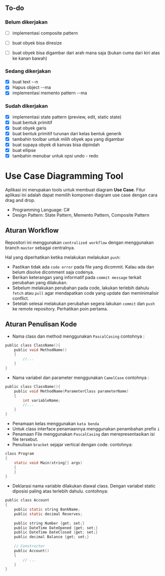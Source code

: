 ## To-do
### Belum dikerjakan
- [ ] implementasi composite pattern
- [ ] buat obyek bisa diresize
- [ ] buat obyek bisa digambar dari arah mana saja (bukan cuma dari kiri atas ke kanan bawah)


### Sedang dikerjakan
- [x] buat text --n
- [x] Hapus object --ma
- [x] implementasi memento pattern --ma

### Sudah dikerjakan
- [x] implementasi state pattern (preview, edit, static state)
- [x] buat bentuk primitif
- [x] buat obyek garis
- [x] buat bentuk primitif turunan dari kelas bentuk generik
- [x] tambahin toolbar untuk milih obyek apa yang digambar
- [x] buat supaya obyek di kanvas bisa dipindah
- [x] buat ellipse
- [x] tambahin menubar untuk opsi undo - redo

# Use Case Diagramming Tool
Aplikasi ini merupakan tools untuk membuat diagram <b>Use Case</b>. Fitur aplikasi ini adalah dapat memilih komponen diagram use case dengan cara drag and drop.

- Programming Language: C#
- Design Pattern: State Pattern, Memento Pattern, Composite Pattern

## Aturan Workflow
Repositori ini menggunakan `centralized workflow` dengan menggunakan branch `master` sebagai centralnya.

Hal yang diperhatikan ketika melakukan melakukan `push`:
- Pastikan tidak ada `code error` pada file yang dicommit. Kalau ada dan belum disolve dicomment saja codenya.
- Berikan keterangan yang informatif pada `commit message` terkait perubahan yang dilakukan.
- Sebelum melakukan perubahan pada code, lakukan terlebih dahulu `fetch` atau `pull` agar mendapatkan code yang update dan meminimalisir conflict.
- Setelah selesai melakukan perubahan segera lakukan `commit` dan `push` ke remote repository. Perhatikan poin pertama.

## Aturan Penulisan Kode
- Nama class dan method menggunakan `PascalCasing` contohnya : 
```C
public class ClassName(){
    public void MethodName()
    {
        //...
    }
}
```
- Nama variabel dan parameter menggunakan `CamelCase`
contohnya :
```C
public class ClassName(){
    public void MethodName(ParameterClass parameterName)
    {
        int variableName;
        //...
    }
}
```
- Penamaan kelas menggunakan `kata benda`
- Untuk class interface penamaannya menggunakan penambahan prefix `i`
- Penamaan File menggunakan `PascalCasing` dan merepresentasikan isi file tersebut.
- Penulisan `bracket` sejajar vertical dengan code.
contohnya:
```c
class Program
{
    static void Main(string[] args)
    {
    }
}
```
- Deklarasi nama variable dilakukan diawal class. Dengan variabel static diposisi paling atas terlebih dahulu.
contohnya:
```c
public class Account
{
    public static string BankName;
    public static decimal Reserves;
 
    public string Number {get; set;}
    public DateTime DateOpened {get; set;}
    public DateTime DateClosed {get; set;}
    public decimal Balance {get; set;}
 
    // Constructor
    public Account()
    {
        // ...
    }
}
```
